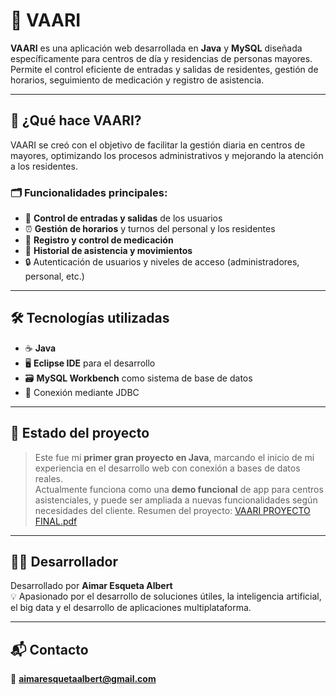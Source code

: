 # 🧓 VAARI

**VAARI** es una aplicación web desarrollada en **Java** y **MySQL** diseñada específicamente para centros de día y residencias de personas mayores. Permite el control eficiente de entradas y salidas de residentes, gestión de horarios, seguimiento de medicación y registro de asistencia.

---

## 🏥 ¿Qué hace VAARI?

VAARI se creó con el objetivo de facilitar la gestión diaria en centros de mayores, optimizando los procesos administrativos y mejorando la atención a los residentes.

### 🗂️ Funcionalidades principales:

- 📍 **Control de entradas y salidas** de los usuarios
- ⏰ **Gestión de horarios** y turnos del personal y los residentes
- 💊 **Registro y control de medicación**
- 🧾 **Historial de asistencia y movimientos**
- 🔒 Autenticación de usuarios y niveles de acceso (administradores, personal, etc.)

---

## 🛠️ Tecnologías utilizadas

- ☕ **Java** 
- 🖥️ **Eclipse IDE** para el desarrollo
- 🗃️ **MySQL Workbench** como sistema de base de datos
- 📶 Conexión mediante JDBC

---

## 🚧 Estado del proyecto

> Este fue mi **primer gran proyecto en Java**, marcando el inicio de mi experiencia en el desarrollo web con conexión a bases de datos reales.  
> Actualmente funciona como una **demo funcional** de app para centros asistenciales, y puede ser ampliada a nuevas funcionalidades según necesidades del cliente.
> Resumen del proyecto: [VAARI PROYECTO FINAL.pdf](https://github.com/user-attachments/files/20566049/VAARI.PROYECTO.FINAL.pdf)


---

## 👨‍💻 Desarrollador

Desarrollado por **Aimar Esqueta Albert**  
💡 Apasionado por el desarrollo de soluciones útiles, la inteligencia artificial, el big data y el desarrollo de aplicaciones multiplataforma.

---

## 📬 Contacto

📧 **aimaresquetaalbert@gmail.com**




